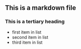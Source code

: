 ## This is a markdown file
### This is a tertiary heading

* first item in list
* second item in list
* third item in list